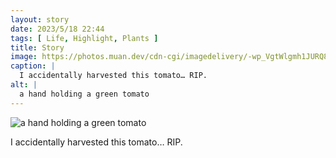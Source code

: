 ```yaml
---
layout: story
date: 2023/5/18 22:44
tags: [ Life, Highlight, Plants ]
title: Story
image: https://photos.muan.dev/cdn-cgi/imagedelivery/-wp_VgtWlgmh1JURQ8t1mg/6aab8334-a0e7-4daa-d6fa-35ca1c199100/public
caption: |
  I accidentally harvested this tomato… RIP.
alt: |
  a hand holding a green tomato
---
```


![a hand holding a green tomato](https://photos.muan.dev/cdn-cgi/imagedelivery/-wp_VgtWlgmh1JURQ8t1mg/6aab8334-a0e7-4daa-d6fa-35ca1c199100/public)

I accidentally harvested this tomato… RIP.

